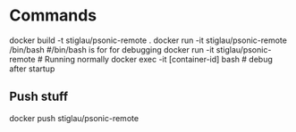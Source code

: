 Commands
========
docker build -t stiglau/psonic-remote .
docker run  -it stiglau/psonic-remote /bin/bash #/bin/bash is for for debugging 
docker run  -it stiglau/psonic-remote # Running normally
docker exec -it [container-id] bash # debug after startup


Push stuff
----------
docker push stiglau/psonic-remote
